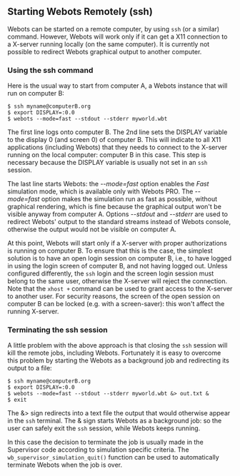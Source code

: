 ## Starting Webots Remotely (ssh)

Webots can be started on a remote computer, by using `ssh` (or a similar)
command. However, Webots will work only if it can get a X11 connection to a
X-server running locally (on the same computer). It is currently not possible to
redirect Webots graphical output to another computer.

### Using the ssh command

Here is the usual way to start from computer A, a Webots instance that will run
on computer B:

```
$ ssh myname@computerB.org
$ export DISPLAY=:0.0
$ webots --mode=fast --stdout --stderr myworld.wbt
```

The first line logs onto computer B. The 2nd line sets the DISPLAY variable to
the display 0 (and screen 0) of computer B. This will indicate to all X11
applications (including Webots) that they needs to connect to the X-server
running on the local computer: computer B in this case. This step is necessary
because the DISPLAY variable is usually not set in an `ssh` session.

The last line starts Webots: the *--mode=fast* option enables the *Fast*
simulation mode, which is available only with Webots PRO. The *--mode=fast*
option makes the simulation run as fast as possible, without graphical
rendering, which is fine because the graphical output won't be visible anyway
from computer A. Options *--stdout* and *--stderr* are used to redirect Webots'
output to the standard streams instead of Webots console, otherwise the output
would not be visible on computer A.

At this point, Webots will start only if a X-server with proper authorizations
is running on computer B. To ensure that this is the case, the simplest solution
is to have an open login session on computer B, i.e., to have logged in using
the login screen of computer B, and not having logged out. Unless configured
differently, the `ssh` login and the screen login session must belong to the
same user, otherwise the X-server will reject the connection. Note that the
`xhost +` command can be used to grant access to the X-server to another user.
For security reasons, the screen of the open session on computer B can be locked
(e.g. with a screen-saver): this won't affect the running X-server.

### Terminating the ssh session

A little problem with the above approach is that closing the `ssh` session will
kill the remote jobs, including Webots. Fortunately it is easy to overcome this
problem by starting the Webots as a background job and redirecting its output to
a file:

```
$ ssh myname@computerB.org
$ export DISPLAY=:0.0
$ webots --mode=fast --stdout --stderr myworld.wbt &> out.txt &
$ exit
```

The &> sign redirects into a text file the output that would otherwise appear in
the `ssh` terminal. The & sign starts Webots as a background job: so the user
can safely exit the `ssh` session, while Webots keeps running.

In this case the decision to terminate the job is usually made in the Supervisor
code according to simulation specific criteria. The
`wb_supervisor_simulation_quit()` function can be used to automatically
terminate Webots when the job is over.


